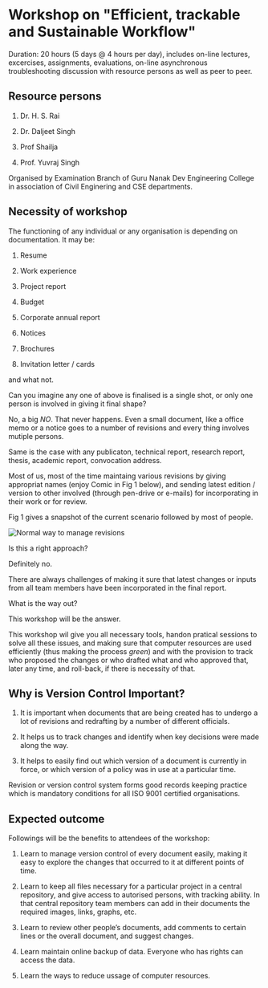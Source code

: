 # Workshop on "Efficient, trackable and Sustainable Workflow"

Duration: 20 hours (5 days @ 4 hours per day), includes on-line lectures,
excercises, assignments, evaluations, on-line asynchronous troubleshooting
discussion with resource persons as well as peer to peer.

## Resource persons

1. Dr. H. S. Rai

1. Dr. Daljeet Singh
1. Prof Shailja
1. Prof. Yuvraj Singh

Organised by Examination Branch of Guru Nanak Dev Engineering College in association of Civil Enginering and CSE departments.

## Necessity of workshop

The functioning of any individual or any organisation is depending on
documentation. It may be:

1. Resume

1. Work experience
1. Project report
1. Budget
1. Corporate annual report
1. Notices
1. Brochures
1. Invitation letter / cards

and what not.

Can you imagine any one of above is finalised is a single shot, or only one
person is involved in giving it final shape?

No, a big _NO_. That never happens. Even a small document, like a office memo or a 
notice goes to a number of revisions and every thing involves mutiple
persons.

Same is the case with any publicaton, technical report, research report,
thesis, academic report, convocation address.

Most of us, most of the time maintaing various revisions by giving
appropriat names (enjoy Comic in Fig 1 below), and sending latest edition / version
to other involved (through pen-drive or e-mails) for incorporating in their
work or for review.

Fig 1 gives a snapshot of the current scenario followed by most of people.

![Normal way to manage revisions](https://phdcomics.com/comics/archive/phd101212s.gif)

Is this a right approach?

Definitely no.

There are always challenges of making it sure that latest changes or inputs
from all team members have been incorporated in the final report.

What is the way out?

This workshop will be the answer.

This workshop wil give you all necessary tools, handon pratical sessions to
solve all these issues, and making sure that computer resources are used
efficiently (thus making the process _green_) and with the provision to track
who proposed the changes or who drafted what and who approved that, later any
time, and roll-back, if there is necessity of that. 

## Why is Version Control Important?

1. It is important when documents that are being created has to undergo a
lot of revisions and redrafting by a number of different officials.

1. It helps us to track changes and identify when key decisions were made
along the way.

1. It helps to easily find out which version of a document is currently in
force, or which version of a policy was in use at a particular time.

Revision or version control system forms good records keeping practice
which is mandatory conditions for all ISO 9001 certified organisations.

## Expected outcome

Followings will be the benefits to attendees of the workshop:

1. Learn to manage version control of every document easily, making it easy
to explore the changes that occurred to it at different points of time.

1. Learn to keep all files necessary for a particular project in a central
repository, and give access to autorised persons, with tracking ability. In
that central repository team members can add in their documents the required
images, links, graphs, etc.

1. Learn to review other people’s documents, add comments to certain lines
or the overall document, and suggest changes.

1. Learn maintain online backup of data. Everyone who has rights can
access the data.

1. Learn the ways to reduce ussage of computer resources.
